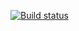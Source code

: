 [![Build status](https://ci.appveyor.com/api/projects/status/2744kfxlb1bo6hko?svg=true)](https://ci.appveyor.com/project/Maskinka/postmanecho2)